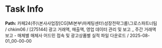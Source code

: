# Task Info

**Path:** 카페24(주)\본사사업장\[CG]MI본부\마케팅센터\성장전략그룹\그로스파트너팀 / chkim06 / [275144] 광고 거래액, 매출액, 영업 데이터 관리 및 보고 _ 주간 거래액 보고 - 매체별 매체사 어드민 접속 및 광고상품별 실적 파일 다운로드 / 2025-08-01_00-00-00

